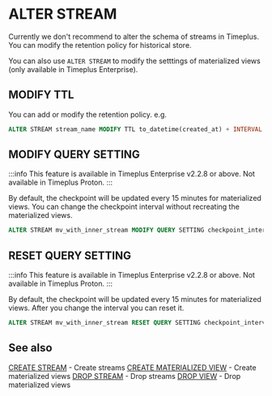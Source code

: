 # ALTER STREAM
Currently we don't recommend to alter the schema of streams in Timeplus. You can modify the retention policy for historical store.

You can also use `ALTER STREAM` to modify the setttings of materialized views (only available in Timeplus Enterprise).

## MODIFY TTL
You can add or modify the retention policy. e.g.

```sql
ALTER STREAM stream_name MODIFY TTL to_datetime(created_at) + INTERVAL 48 HOUR
```

## MODIFY QUERY SETTING

:::info
This feature is available in Timeplus Enterprise v2.2.8 or above. Not available in Timeplus Proton.
:::

By default, the checkpoint will be updated every 15 minutes for materialized views. You can change the checkpoint interval without recreating the materialized views.

```sql
ALTER STREAM mv_with_inner_stream MODIFY QUERY SETTING checkpoint_interval=600
```

## RESET QUERY SETTING

:::info
This feature is available in Timeplus Enterprise v2.2.8 or above. Not available in Timeplus Proton.
:::

By default, the checkpoint will be updated every 15 minutes for materialized views. After you change the interval you can reset it.

```sql
ALTER STREAM mv_with_inner_stream RESET QUERY SETTING checkpoint_interval
```

## See also
[CREATE STREAM](sql-create-stream) - Create streams
[CREATE MATERIALIZED VIEW](sql-create-materialized-view) - Create materialized views
[DROP STREAM](sql-drop-stream) - Drop streams
[DROP VIEW](sql-drop-view) - Drop materialized views
